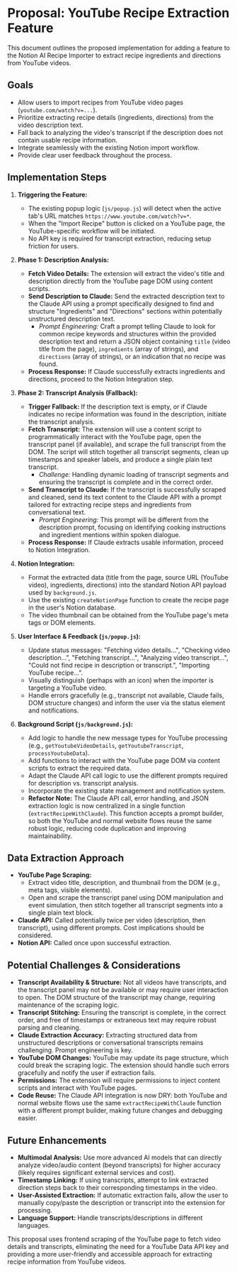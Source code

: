 # Proposal: YouTube Recipe Extraction Feature

This document outlines the proposed implementation for adding a feature to the Notion AI Recipe Importer to extract recipe ingredients and directions from YouTube videos.

## Goals

- Allow users to import recipes from YouTube video pages (`youtube.com/watch?v=...`).
- Prioritize extracting recipe details (ingredients, directions) from the video description text.
- Fall back to analyzing the video's transcript if the description does not contain usable recipe information.
- Integrate seamlessly with the existing Notion import workflow.
- Provide clear user feedback throughout the process.

## Implementation Steps

1.  **Triggering the Feature:**

    - The existing popup logic (`js/popup.js`) will detect when the active tab's URL matches `https://www.youtube.com/watch?v=*`.
    - When the "Import Recipe" button is clicked on a YouTube page, the YouTube-specific workflow will be initiated.
    - No API key is required for transcript extraction, reducing setup friction for users.

2.  **Phase 1: Description Analysis:**

    - **Fetch Video Details:** The extension will extract the video's title and description directly from the YouTube page DOM using content scripts.
    - **Send Description to Claude:** Send the extracted description text to the Claude API using a prompt specifically designed to find and structure "Ingredients" and "Directions" sections within potentially unstructured description text.
      - _Prompt Engineering:_ Craft a prompt telling Claude to look for common recipe keywords and structures within the provided description text and return a JSON object containing `title` (video title from the page), `ingredients` (array of strings), and `directions` (array of strings), or an indication that no recipe was found.
    - **Process Response:** If Claude successfully extracts ingredients and directions, proceed to the Notion Integration step.

3.  **Phase 2: Transcript Analysis (Fallback):**

    - **Trigger Fallback:** If the description text is empty, or if Claude indicates no recipe information was found in the description, initiate the transcript analysis.
    - **Fetch Transcript:** The extension will use a content script to programmatically interact with the YouTube page, open the transcript panel (if available), and scrape the full transcript from the DOM. The script will stitch together all transcript segments, clean up timestamps and speaker labels, and produce a single plain text transcript.
      - _Challenge:_ Handling dynamic loading of transcript segments and ensuring the transcript is complete and in the correct order.
    - **Send Transcript to Claude:** If the transcript is successfully scraped and cleaned, send its text content to the Claude API with a prompt tailored for extracting recipe steps and ingredients from conversational text.
      - _Prompt Engineering:_ This prompt will be different from the description prompt, focusing on identifying cooking instructions and ingredient mentions within spoken dialogue.
    - **Process Response:** If Claude extracts usable information, proceed to Notion Integration.

4.  **Notion Integration:**

    - Format the extracted data (title from the page, source URL (YouTube video), ingredients, directions) into the standard Notion API payload used by `background.js`.
    - Use the existing `createNotionPage` function to create the recipe page in the user's Notion database.
    - The video thumbnail can be obtained from the YouTube page's meta tags or DOM elements.

5.  **User Interface & Feedback (`js/popup.js`):**

    - Update status messages: "Fetching video details...", "Checking video description...", "Fetching transcript...", "Analyzing video transcript...", "Could not find recipe in description or transcript.", "Importing YouTube recipe...".
    - Visually distinguish (perhaps with an icon) when the importer is targeting a YouTube video.
    - Handle errors gracefully (e.g., transcript not available, Claude fails, DOM structure changes) and inform the user via the status element and notifications.

6.  **Background Script (`js/background.js`):**
    - Add logic to handle the new message types for YouTube processing (e.g., `getYoutubeVideoDetails`, `getYoutubeTranscript`, `processYoutubeData`).
    - Add functions to interact with the YouTube page DOM via content scripts to extract the required data.
    - Adapt the Claude API call logic to use the different prompts required for description vs. transcript analysis.
    - Incorporate the existing state management and notification system.
    - **Refactor Note:** The Claude API call, error handling, and JSON extraction logic is now centralized in a single function (`extractRecipeWithClaude`). This function accepts a prompt builder, so both the YouTube and normal website flows reuse the same robust logic, reducing code duplication and improving maintainability.

## Data Extraction Approach

- **YouTube Page Scraping:**
  - Extract video title, description, and thumbnail from the DOM (e.g., meta tags, visible elements).
  - Open and scrape the transcript panel using DOM manipulation and event simulation, then stitch together all transcript segments into a single plain text block.
- **Claude API:** Called potentially twice per video (description, then transcript), using different prompts. Cost implications should be considered.
- **Notion API:** Called once upon successful extraction.

## Potential Challenges & Considerations

- **Transcript Availability & Structure:** Not all videos have transcripts, and the transcript panel may not be available or may require user interaction to open. The DOM structure of the transcript may change, requiring maintenance of the scraping logic.
- **Transcript Stitching:** Ensuring the transcript is complete, in the correct order, and free of timestamps or extraneous text may require robust parsing and cleaning.
- **Claude Extraction Accuracy:** Extracting structured data from unstructured descriptions or conversational transcripts remains challenging. Prompt engineering is key.
- **YouTube DOM Changes:** YouTube may update its page structure, which could break the scraping logic. The extension should handle such errors gracefully and notify the user if extraction fails.
- **Permissions:** The extension will require permissions to inject content scripts and interact with YouTube pages.
- **Code Reuse:** The Claude API integration is now DRY: both YouTube and normal website flows use the same `extractRecipeWithClaude` function with a different prompt builder, making future changes and debugging easier.

## Future Enhancements

- **Multimodal Analysis:** Use more advanced AI models that can directly analyze video/audio content (beyond transcripts) for higher accuracy (likely requires significant external services and cost).
- **Timestamp Linking:** If using transcripts, attempt to link extracted direction steps back to their corresponding timestamps in the video.
- **User-Assisted Extraction:** If automatic extraction fails, allow the user to manually copy/paste the description or transcript into the extension for processing.
- **Language Support:** Handle transcripts/descriptions in different languages.

This proposal uses frontend scraping of the YouTube page to fetch video details and transcripts, eliminating the need for a YouTube Data API key and providing a more user-friendly and accessible approach for extracting recipe information from YouTube videos.
